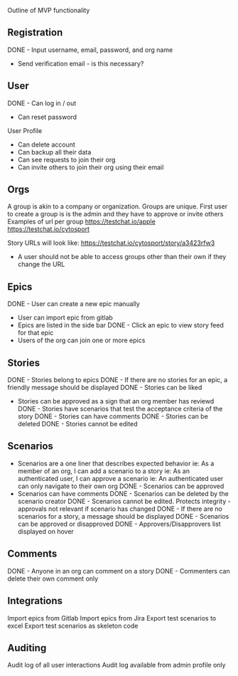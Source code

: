 Outline of MVP functionality

Registration
----
DONE - Input username, email, password, and org name
- Send verification email - is this necessary?

User
----
DONE - Can log in / out
- Can reset password

User Profile
- Can delete account
- Can backup all their data
- Can see requests to join their org
- Can invite others to join their org using their email

Orgs
----
A group is akin to a company or organization. Groups are unique. First user to create a group is
is the admin and they have to approve or invite others
Examples of url per group
https://testchat.io/apple
https://testchat.io/cytosport 

Story URLs will look like:
https://testchat.io/cytosport/story/a3423rfw3

- A user should not be able to access groups other than their own if they change the URL

Epics
----
DONE - User can create a new epic manually
- User can import epic from gitlab
- Epics are listed in the side bar
DONE - Click an epic to view story feed for that epic
- Users of the org can join one or more epics

Stories
----
DONE - Stories belong to epics
DONE - If there are no stories for an epic, a friendly message should be displayed
DONE - Stories can be liked 
- Stories can be approved as a sign that an org member has reviewd
DONE - Stories have scenarios that test the acceptance criteria of the story
DONE - Stories can have comments
DONE - Stories can be deleted
DONE - Stories cannot be edited 

Scenarios
---
- Scenarios are a one liner that describes expected behavior
ie: As a member of an org, I can add a scenario to a story
ie: As an authenticated user, I can approve a scenario
ie: An authenticated user can only navigate to their own org
DONE - Scenarios can be approved
- Scenarios can have comments
DONE - Scenarios can be deleted by the scenario creator
DONE - Scenarios cannot be edited. Protects integrity - approvals not relevant if scenario has changed
DONE - If there are no scenarios for a story, a message should be displayed
DONE - Scenarios can be approved or disapproved
DONE - Approvers/Disapprovers list displayed on hover

Comments
---
DONE - Anyone in an org can comment on a story
DONE - Commenters can delete their own comment only


Integrations
----
Import epics from Gitlab
Import epics from Jira
Export test scenarios to excel 
Export test scenarios as skeleton code

Auditing
-----
Audit log of all user interactions
Audit log available from admin profile only

